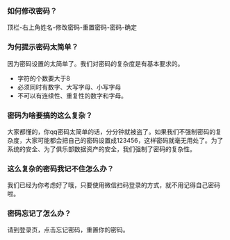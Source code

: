 ### 如何修改密码？

顶栏-右上角姓名-修改密码-重置密码-密码-确定

### 为何提示密码太简单？

因为密码设置的太简单了。我们对密码的复杂度是有基本要求的。

- 字符的个数要大于8
- 必须同时有数字、大写字母、小写字母
- 不可以有连续性、重复性的数字和字母。

### 密码为啥要搞的这么复杂？

大家都懂的，你qq密码太简单的话，分分钟就被盗了。如果我们不强制密码的复杂度，大家可能都会把自己的密码设置成123456，这样密码就毫无用处了。为了系统的安全、为了俱乐部数据资产的安全，我们强制了密码的复杂性。

### 这么复杂的密码我记不住怎么办？

我们已经为你考虑好了哦，只要使用微信扫码登录的方式，就不用记得自己密码啦。

### 密码忘记了怎么办？

请到登录页，点击忘记密码，重置你的密码。